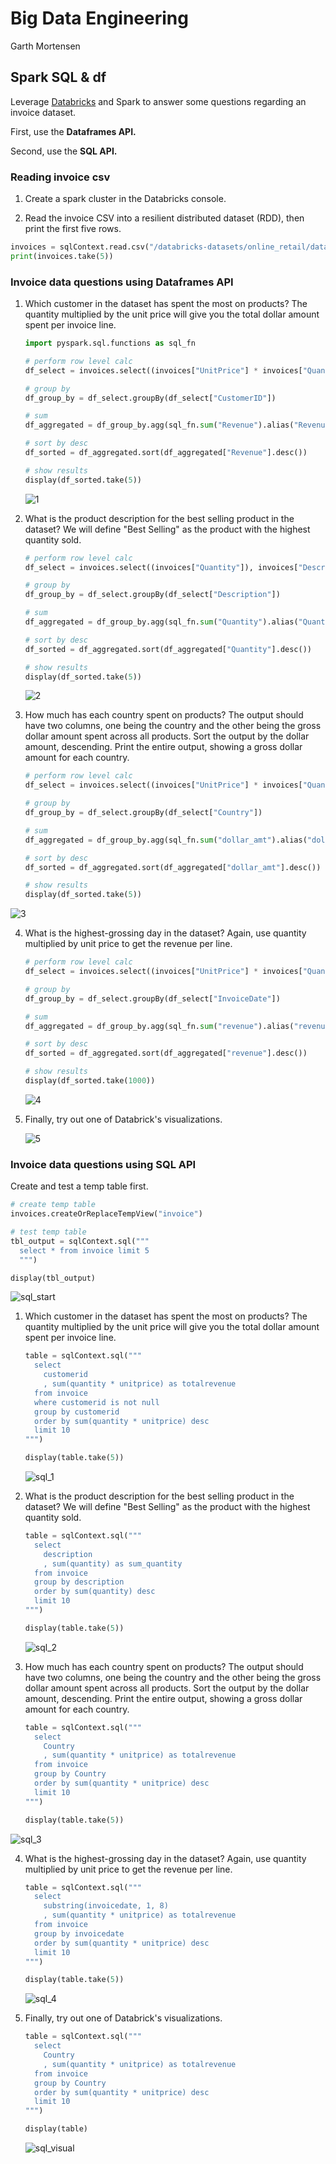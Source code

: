 # Big Data Engineering
Garth Mortensen

## Spark SQL & df

Leverage [Databricks](https://community.cloud.databricks.com/) and Spark to answer some questions regarding an invoice dataset.

First, use the **Dataframes API.** 

Second, use the **SQL API.**

### Reading invoice csv

1. Create a spark cluster in the Databricks console.

2. Read the invoice CSV into a resilient distributed dataset (RDD), then print the first five rows.

```python
invoices = sqlContext.read.csv("/databricks-datasets/online_retail/data-001/data.csv", header=True)
print(invoices.take(5)) 
```

### Invoice data questions using Dataframes API

1. Which customer in the dataset has spent the most on products?  The quantity multiplied by the unit price will give you the total dollar amount spent per invoice line.

   ```python
   import pyspark.sql.functions as sql_fn
   
   # perform row level calc
   df_select = invoices.select((invoices["UnitPrice"] * invoices["Quantity"]).alias("Revenue"), invoices["CustomerID"])
   
   # group by
   df_group_by = df_select.groupBy(df_select["CustomerID"])
   
   # sum
   df_aggregated = df_group_by.agg(sql_fn.sum("Revenue").alias("Revenue"))
   
   # sort by desc
   df_sorted = df_aggregated.sort(df_aggregated["Revenue"].desc())
   
   # show results
   display(df_sorted.take(5))
   ```
   
   ![1](./images/1_a.png)
   
2. What is the product description for the best selling product in the dataset?  We will define "Best Selling" as the product with the highest quantity sold.

   ```python
   # perform row level calc
   df_select = invoices.select((invoices["Quantity"]), invoices["Description"])
   
   # group by
   df_group_by = df_select.groupBy(df_select["Description"])
   
   # sum
   df_aggregated = df_group_by.agg(sql_fn.sum("Quantity").alias("Quantity"))
   
   # sort by desc
   df_sorted = df_aggregated.sort(df_aggregated["Quantity"].desc())
   
   # show results
   display(df_sorted.take(5))
   ```
   
   ![2](./images/2_a.png)
   
3. How much has each country spent on products?  The output should have two columns, one being the country and the other being the gross dollar amount spent across all products.  Sort the output by the dollar amount, descending.  Print the entire output, showing a gross dollar amount for each country.

   ```python
   # perform row level calc
   df_select = invoices.select((invoices["UnitPrice"] * invoices["Quantity"]).alias("dollar_amt"), invoices["Country"])
   
   # group by
   df_group_by = df_select.groupBy(df_select["Country"])
   
   # sum
   df_aggregated = df_group_by.agg(sql_fn.sum("dollar_amt").alias("dollar_amt"))
   
   # sort by desc
   df_sorted = df_aggregated.sort(df_aggregated["dollar_amt"].desc())
   
   # show results
   display(df_sorted.take(5))
   ```

![3](./images/3_a.png)

4. What is the highest-grossing day in the dataset?  Again, use quantity multiplied by unit price to get the revenue per line.

   ```python
   # perform row level calc
   df_select = invoices.select((invoices["UnitPrice"] * invoices["Quantity"]).alias("revenue"), invoices["InvoiceDate"].substr(1,8).alias("InvoiceDate"))  # substr is the trick here
   
   # group by
   df_group_by = df_select.groupBy(df_select["InvoiceDate"])
   
   # sum
   df_aggregated = df_group_by.agg(sql_fn.sum("revenue").alias("revenue"))
   
   # sort by desc
   df_sorted = df_aggregated.sort(df_aggregated["revenue"].desc())
   
   # show results
   display(df_sorted.take(1000))
   ```
   
   ![4](./images/4_a.png)
   
5. Finally, try out one of Databrick's visualizations.

   ![5](./images/5.png)

### Invoice data questions using SQL API

Create and test a temp table first.

```python
# create temp table
invoices.createOrReplaceTempView("invoice")

# test temp table
tbl_output = sqlContext.sql("""
  select * from invoice limit 5
  """)

display(tbl_output)
```

![sql_start](./images/sql_start.png)

1. Which customer in the dataset has spent the most on products?  The quantity multiplied by the unit price will give you the total dollar amount spent per invoice line.

   ```python
   table = sqlContext.sql("""
     select
       customerid
       , sum(quantity * unitprice) as totalrevenue
     from invoice
     where customerid is not null
     group by customerid
     order by sum(quantity * unitprice) desc
     limit 10
   """)
   
   display(table.take(5))
   ```

   ![sql_1](./images/sql_1.png)

2. What is the product description for the best selling product in the dataset?  We will define "Best Selling" as the product with the highest quantity sold.

   ```python
   table = sqlContext.sql("""
     select
       description
       , sum(quantity) as sum_quantity
     from invoice
     group by description
     order by sum(quantity) desc
     limit 10
   """)
   
   display(table.take(5))
   ```

   ![sql_2](./images/sql_2.png)

3. How much has each country spent on products?  The output should have two columns, one being the country and the other being the gross dollar amount spent across all products.  Sort the output by the dollar amount, descending.  Print the entire output, showing a gross dollar amount for each country.

   ```python
   table = sqlContext.sql("""
     select
       Country
       , sum(quantity * unitprice) as totalrevenue
     from invoice
     group by Country
     order by sum(quantity * unitprice) desc
     limit 10
   """)
   
   display(table.take(5))
   ```

![sql_3](./images/sql_3.png)

4. What is the highest-grossing day in the dataset?  Again, use quantity multiplied by unit price to get the revenue per line.

   ```python
   table = sqlContext.sql("""
     select
       substring(invoicedate, 1, 8)
       , sum(quantity * unitprice) as totalrevenue
     from invoice
     group by invoicedate
     order by sum(quantity * unitprice) desc
     limit 10
   """)
   
   display(table.take(5))
   ```

   ![sql_4](./images/sql_4.png)

5. Finally, try out one of Databrick's visualizations.

   ```python
   table = sqlContext.sql("""
     select
       Country
       , sum(quantity * unitprice) as totalrevenue
     from invoice
     group by Country
     order by sum(quantity * unitprice) desc
     limit 10
   """)
   
   display(table)
   ```

   ![sql_visual](./images/sql_5.png)



